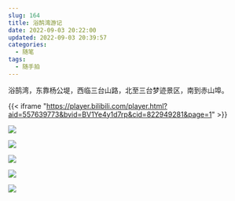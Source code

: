```yaml
---
slug: 164
title: 浴鹄湾游记
date: 2022-09-03 20:22:00
updated: 2022-09-03 20:39:57
categories: 
  - 随笔
tags: 
  - 随手拍
---
```



浴鹄湾，东靠杨公堤，西临三台山路，北至三台梦迹景区，南到赤山埠。

{{< iframe "https://player.bilibili.com/player.html?aid=557639773&bvid=BV1Ye4y1d7rp&cid=822949281&page=1" >}}

![](https://cdn.staticaly.com/gh/zburu/pic-cdn@main/2022/09/03/6313467b8c33a.jpg) 

![](https://cdn.staticaly.com/gh/zburu/pic-cdn@main/2022/09/03/6313467d29d72.jpg)

![](https://cdn.staticaly.com/gh/zburu/pic-cdn@main/2022/09/03/6313467be019d.jpg)

![](https://cdn.staticaly.com/gh/zburu/pic-cdn@main/2022/09/03/6313467c51882.jpg)

![](https://cdn.staticaly.com/gh/zburu/pic-cdn@main/2022/09/03/6313467c9bbdf.jpg)